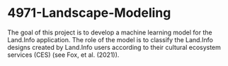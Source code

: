 # 4971-Landscape-Modeling
The goal of this project is to develop a machine learning model for the Land.Info application. The role of the model is to classify the Land.Info designs created by Land.Info users according to their cultural ecosystem services (CES) (see Fox, et al. (2021)).
